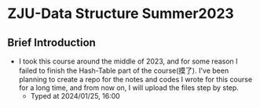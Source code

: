 # ZJU-Data Structure Summer2023

## Brief Introduction

- I took this course around the middle of 2023, and for some reason I failed to finish the Hash-Table part of the course(摸了). I've been planning to create a repo for the notes and codes I wrote for this course for a long time, and from now on, I will upload the files step by step.
  - Typed at 2024/01/25, 16:00
